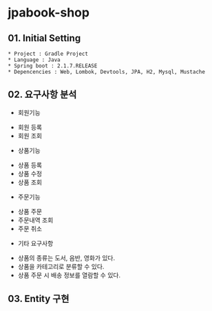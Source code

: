 # jpabook-shop

## 01. Initial Setting

```
* Project : Gradle Project
* Language : Java
* Spring boot : 2.1.7.RELEASE
* Depencencies : Web, Lombok, Devtools, JPA, H2, Mysql, Mustache
```

## 02. 요구사항 분석

* 회원기능
 - 회원 등록
 - 회원 조회

* 상품기능
 - 상품 등록
 - 상품 수정
 - 상품 조회

* 주문기능
 - 상품 주문
 - 주문내역 조회
 - 주문 취소

* 기타 요구사항
 - 상품의 종류는 도서, 음반, 영화가 있다.
 - 상품을 카테고리로 분류할 수 있다.
 - 상품 주문 시 배송 정보를 열람할 수 있다.


## 03. Entity 구현

